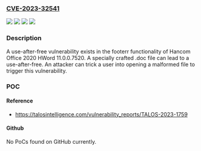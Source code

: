 ### [CVE-2023-32541](https://cve.mitre.org/cgi-bin/cvename.cgi?name=CVE-2023-32541)
![](https://img.shields.io/static/v1?label=Product&message=Hancom%20Office%202020&color=blue)
![](https://img.shields.io/static/v1?label=Version&message=11.0.0.7520%20&color=brightgreen)
![](https://img.shields.io/static/v1?label=Version&message=HWord%2011.0.0.7520%20&color=brightgreen)
![](https://img.shields.io/static/v1?label=Vulnerability&message=CWE-416%3A%20Use%20After%20Free&color=brightgreen)

### Description

A use-after-free vulnerability exists in the footerr functionality of Hancom Office 2020 HWord 11.0.0.7520. A specially crafted .doc file can lead to a use-after-free. An attacker can trick a user into opening a malformed file to trigger this vulnerability.

### POC

#### Reference
- https://talosintelligence.com/vulnerability_reports/TALOS-2023-1759

#### Github
No PoCs found on GitHub currently.

